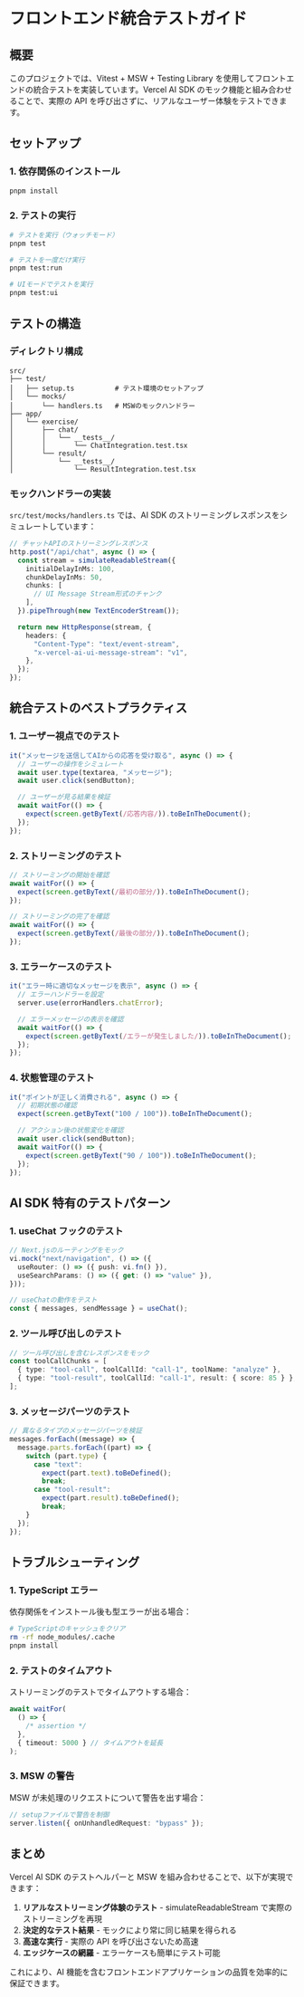 # フロントエンド統合テストガイド

## 概要

このプロジェクトでは、Vitest + MSW + Testing Library を使用してフロントエンドの統合テストを実装しています。Vercel AI SDK のモック機能と組み合わせることで、実際の API を呼び出さずに、リアルなユーザー体験をテストできます。

## セットアップ

### 1. 依存関係のインストール

```bash
pnpm install
```

### 2. テストの実行

```bash
# テストを実行（ウォッチモード）
pnpm test

# テストを一度だけ実行
pnpm test:run

# UIモードでテストを実行
pnpm test:ui
```

## テストの構造

### ディレクトリ構成

```
src/
├── test/
│   ├── setup.ts          # テスト環境のセットアップ
│   └── mocks/
│       └── handlers.ts   # MSWのモックハンドラー
├── app/
│   └── exercise/
│       ├── chat/
│       │   └── __tests__/
│       │       └── ChatIntegration.test.tsx
│       └── result/
│           └── __tests__/
│               └── ResultIntegration.test.tsx
```

### モックハンドラーの実装

`src/test/mocks/handlers.ts` では、AI SDK のストリーミングレスポンスをシミュレートしています：

```typescript
// チャットAPIのストリーミングレスポンス
http.post("/api/chat", async () => {
  const stream = simulateReadableStream({
    initialDelayInMs: 100,
    chunkDelayInMs: 50,
    chunks: [
      // UI Message Stream形式のチャンク
    ],
  }).pipeThrough(new TextEncoderStream());

  return new HttpResponse(stream, {
    headers: {
      "Content-Type": "text/event-stream",
      "x-vercel-ai-ui-message-stream": "v1",
    },
  });
});
```

## 統合テストのベストプラクティス

### 1. ユーザー視点でのテスト

```typescript
it("メッセージを送信してAIからの応答を受け取る", async () => {
  // ユーザーの操作をシミュレート
  await user.type(textarea, "メッセージ");
  await user.click(sendButton);

  // ユーザーが見る結果を検証
  await waitFor(() => {
    expect(screen.getByText(/応答内容/)).toBeInTheDocument();
  });
});
```

### 2. ストリーミングのテスト

```typescript
// ストリーミングの開始を確認
await waitFor(() => {
  expect(screen.getByText(/最初の部分/)).toBeInTheDocument();
});

// ストリーミングの完了を確認
await waitFor(() => {
  expect(screen.getByText(/最後の部分/)).toBeInTheDocument();
});
```

### 3. エラーケースのテスト

```typescript
it("エラー時に適切なメッセージを表示", async () => {
  // エラーハンドラーを設定
  server.use(errorHandlers.chatError);

  // エラーメッセージの表示を確認
  await waitFor(() => {
    expect(screen.getByText(/エラーが発生しました/)).toBeInTheDocument();
  });
});
```

### 4. 状態管理のテスト

```typescript
it("ポイントが正しく消費される", async () => {
  // 初期状態の確認
  expect(screen.getByText("100 / 100")).toBeInTheDocument();

  // アクション後の状態変化を確認
  await user.click(sendButton);
  await waitFor(() => {
    expect(screen.getByText("90 / 100")).toBeInTheDocument();
  });
});
```

## AI SDK 特有のテストパターン

### 1. useChat フックのテスト

```typescript
// Next.jsのルーティングをモック
vi.mock("next/navigation", () => ({
  useRouter: () => ({ push: vi.fn() }),
  useSearchParams: () => ({ get: () => "value" }),
}));

// useChatの動作をテスト
const { messages, sendMessage } = useChat();
```

### 2. ツール呼び出しのテスト

```typescript
// ツール呼び出しを含むレスポンスをモック
const toolCallChunks = [
  { type: "tool-call", toolCallId: "call-1", toolName: "analyze" },
  { type: "tool-result", toolCallId: "call-1", result: { score: 85 } },
];
```

### 3. メッセージパーツのテスト

```typescript
// 異なるタイプのメッセージパーツを検証
messages.forEach((message) => {
  message.parts.forEach((part) => {
    switch (part.type) {
      case "text":
        expect(part.text).toBeDefined();
        break;
      case "tool-result":
        expect(part.result).toBeDefined();
        break;
    }
  });
});
```

## トラブルシューティング

### 1. TypeScript エラー

依存関係をインストール後も型エラーが出る場合：

```bash
# TypeScriptのキャッシュをクリア
rm -rf node_modules/.cache
pnpm install
```

### 2. テストのタイムアウト

ストリーミングのテストでタイムアウトする場合：

```typescript
await waitFor(
  () => {
    /* assertion */
  },
  { timeout: 5000 } // タイムアウトを延長
);
```

### 3. MSW の警告

MSW が未処理のリクエストについて警告を出す場合：

```typescript
// setupファイルで警告を制御
server.listen({ onUnhandledRequest: "bypass" });
```

## まとめ

Vercel AI SDK のテストヘルパーと MSW を組み合わせることで、以下が実現できます：

1. **リアルなストリーミング体験のテスト** - simulateReadableStream で実際のストリーミングを再現
2. **決定的なテスト結果** - モックにより常に同じ結果を得られる
3. **高速な実行** - 実際の API を呼び出さないため高速
4. **エッジケースの網羅** - エラーケースも簡単にテスト可能

これにより、AI 機能を含むフロントエンドアプリケーションの品質を効率的に保証できます。
